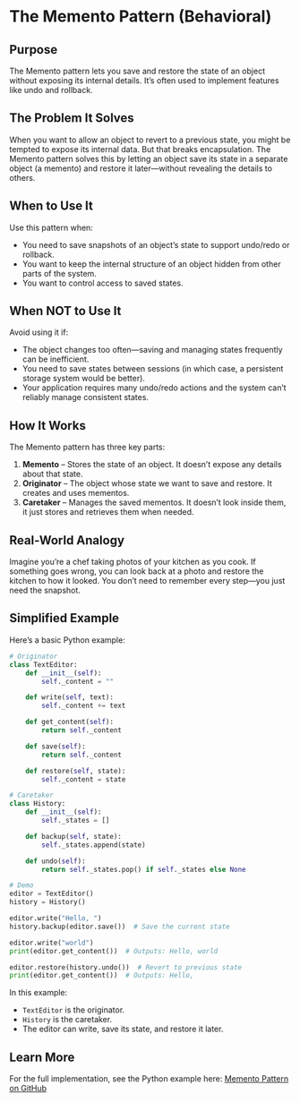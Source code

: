 # The Memento Pattern (Behavioral)

## Purpose

The Memento pattern lets you save and restore the state of an object without exposing its internal details. It’s often used to implement features like undo and rollback.

## The Problem It Solves

When you want to allow an object to revert to a previous state, you might be tempted to expose its internal data. But that breaks encapsulation. The Memento pattern solves this by letting an object save its state in a separate object (a memento) and restore it later—without revealing the details to others.

## When to Use It

Use this pattern when:

* You need to save snapshots of an object’s state to support undo/redo or rollback.
* You want to keep the internal structure of an object hidden from other parts of the system.
* You want to control access to saved states.

## When NOT to Use It

Avoid using it if:

* The object changes too often—saving and managing states frequently can be inefficient.
* You need to save states between sessions (in which case, a persistent storage system would be better).
* Your application requires many undo/redo actions and the system can’t reliably manage consistent states.

## How It Works

The Memento pattern has three key parts:

1. **Memento** – Stores the state of an object. It doesn’t expose any details about that state.
2. **Originator** – The object whose state we want to save and restore. It creates and uses mementos.
3. **Caretaker** – Manages the saved mementos. It doesn’t look inside them, it just stores and retrieves them when needed.

## Real-World Analogy

Imagine you’re a chef taking photos of your kitchen as you cook. If something goes wrong, you can look back at a photo and restore the kitchen to how it looked. You don’t need to remember every step—you just need the snapshot.

## Simplified Example

Here’s a basic Python example:

```python
# Originator
class TextEditor:
    def __init__(self):
        self._content = ""

    def write(self, text):
        self._content += text

    def get_content(self):
        return self._content

    def save(self):
        return self._content

    def restore(self, state):
        self._content = state

# Caretaker
class History:
    def __init__(self):
        self._states = []

    def backup(self, state):
        self._states.append(state)

    def undo(self):
        return self._states.pop() if self._states else None

# Demo
editor = TextEditor()
history = History()

editor.write("Hello, ")
history.backup(editor.save())  # Save the current state

editor.write("world")
print(editor.get_content())  # Outputs: Hello, world

editor.restore(history.undo())  # Revert to previous state
print(editor.get_content())  # Outputs: Hello, 
```

In this example:

* `TextEditor` is the originator.
* `History` is the caretaker.
* The editor can write, save its state, and restore it later.

## Learn More

For the full implementation, see the Python example here:
[Memento Pattern on GitHub](https://github.com/taggedzi/python-design-pattern-rag/blob/main/patterns/behavioral/observer.py)
